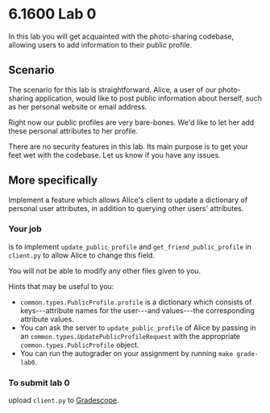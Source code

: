 # 6.1600 Lab 0

In this lab you will get acquainted with the photo-sharing codebase, allowing users to add information to their public profile.

## Scenario

The scenario for this lab is straightforward.  Alice, a user of our photo-sharing application, would like to post public information about herself, such as her personal website or email address.

Right now our public profiles are very bare-bones.  We'd like to let her add these personal attributes to her profile.

There are no security features in this lab.  Its main purpose is to get your feet wet with the codebase.  Let us know if you have any issues.

## More specifically

Implement a feature which allows Alice's client to update a dictionary of personal user attributes, in addition to querying other users' attributes.

### Your job

is to implement `update_public_profile` and `get_friend_public_profile` in `client.py` to allow Alice to change this field.

You will not be able to modify any other files given to you.

Hints that may be useful to you:
 - `common.types.PublicProfile.profile` is a dictionary which consists of keys---attribute names for the user---and values---the corresponding attribute values.
 - You can ask the server to `update_public_profile` of Alice by passing in an `common.types.UpdatePublicProfileRequest` with the appropriate `common.types.PublicProfile` object.
 - You can run the autograder on your assignment by running `make grade-lab0`.

### To submit lab 0

upload `client.py` to [Gradescope](https://www.gradescope.com/courses/281655).

